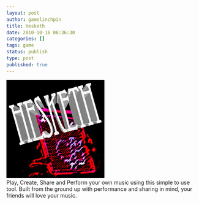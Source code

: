 ```yaml
---
layout: post
author: gamelinchpin
title: Hesketh
date: 2010-10-16 06:36:30
categories: []
tags: game
status: publish
type: post
published: true
---
```

![](assets/hesketh.jpg "hesketh")\
 Play, Create, Share and Perform your own music using this simple to use
tool.
 Built from the ground up with performance and sharing in mind, your
friends will love your music.
